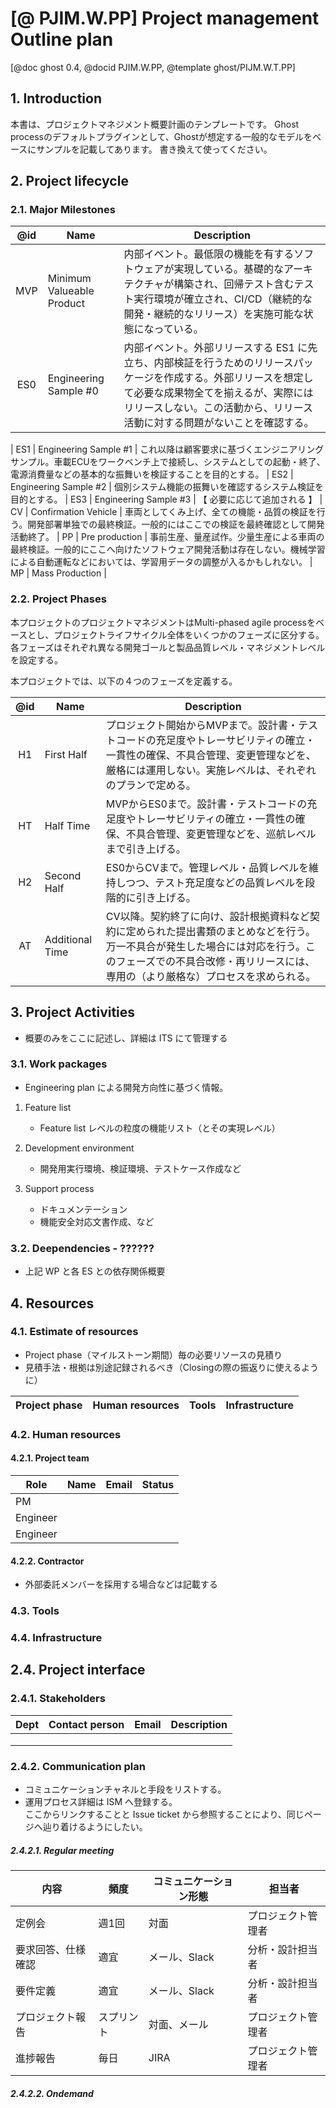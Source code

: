 # [@ PJIM.W.PP] Project management Outline plan

[@doc ghost 0.4, @docid PJIM.W.PP, @template ghost/PIJM.W.T.PP]

## 1. Introduction

本書は、プロジェクトマネジメント概要計画のテンプレートです。
Ghost processのデフォルトプラグインとして、Ghostが想定する一般的なモデルをベースにサンプルを記載してあります。
書き換えて使ってください。

## 2. Project lifecycle

### 2.1. Major Milestones

| @id | Name | Description |
| :-: | ---- | ----------- |
| MVP | Minimum Valueable Product | 内部イベント。最低限の機能を有するソフトウェアが実現している。基礎的なアーキテクチャが構築され、回帰テスト含むテスト実行環境が確立され、CI/CD（継続的な開発・継続的なリリース）を実施可能な状態になっている。
| ES0 | Engineering Sample #0 | 内部イベント。外部リリースする ES1 に先立ち、内部検証を行うためのリリースパッケージを作成する。外部リリースを想定して必要な成果物全てを揃えるが、実際にはリリースしない。この活動から、リリース活動に対する問題がないことを確認する。

| ES1 | Engineering Sample #1 | これ以降は顧客要求に基づくエンジニアリングサンプル。車載ECUをワークベンチ上で接続し、システムとしての起動・終了、電源消費量などの基本的な振舞いを検証することを目的とする。
| ES2 | Engineering Sample #2 | 個別システム機能の振舞いを確認するシステム検証を目的とする。
| ES3 | Engineering Sample #3 | 【 必要に応じて追加される 】
| CV  | Confirmation Vehicle | 車両としてくみ上げ、全ての機能・品質の検証を行う。開発部署単独での最終検証。一般的にはここでの検証を最終確認として開発活動終了。
| PP  | Pre production | 事前生産、量産試作。少量生産による車両の最終検証。一般的にここへ向けたソフトウェア開発活動は存在しない。機械学習による自動運転などにおいては、学習用データの調整が入るかもしれない。
| MP  | Mass Production |

### 2.2. Project Phases

本プロジェクトのプロジェクトマネジメントはMulti-phased agile processをベースとし、プロジェクトライフサイクル全体をいくつかのフェーズに区分する。各フェーズはそれぞれ異なる開発ゴールと製品品質レベル・マネジメントレベルを設定する。

本プロジェクトでは、以下の４つのフェーズを定義する。

| @id | Name | Description |
| :-: | ---- | ----------- |
| H1  | First Half | プロジェクト開始からMVPまで。設計書・テストコードの充足度やトレーサビリティの確立・一貫性の確保、不具合管理、変更管理などを、厳格には運用しない。実施レベルは、それぞれのプランで定める。
| HT  | Half Time  | MVPからES0まで。設計書・テストコードの充足度やトレーサビリティの確立・一貫性の確保、不具合管理、変更管理などを、巡航レベルまで引き上げる。
| H2  | Second Half | ES0からCVまで。管理レベル・品質レベルを維持しつつ、テスト充足度などの品質レベルを段階的に引き上げる。
| AT  | Additional Time | CV以降。契約終了に向け、設計根拠資料など契約に定められた提出書類のまとめなどを行う。万一不具合が発生した場合には対応を行う。このフェーズでの不具合改修・再リリースには、専用の（より厳格な）プロセスを求められる。

## 3. Project Activities

- 概要のみをここに記述し、詳細は ITS にて管理する

### 3.1. Work packages

- Engineering plan による開発方向性に基づく情報。

1. Feature list
   - Feature list レベルの粒度の機能リスト（とその実現レベル）

2. Development environment
   - 開発用実行環境、検証環境、テストケース作成など

3. Support process
   - ドキュメンテーション
   - 機能安全対応文書作成、など

### 3.2. Deependencies - ??????

- 上記 WP と各 ES との依存関係概要

## 4. Resources

### 4.1. Estimate of resources

- Project phase（マイルストーン期間）毎の必要リソースの見積り
- 見積手法・根拠は別途記録されるべき（Closingの際の振返りに使えるように）

| Project phase | Human resources | Tools | Infrastructure |
| ------------- | --------------- | ----- | -------------- |

### 4.2. Human resources

#### 4.2.1. Project team

| Role | Name | Email | Status |
| ---- | ---- | ----- | ------ |
| PM       |  |
| Engineer |  |
| Engineer |  |

#### 4.2.2. Contractor

- 外部委託メンバーを採用する場合などは記載する

### 4.3. Tools

### 4.4. Infrastructure



## 2.4. Project interface

### 2.4.1. Stakeholders

| Dept | Contact person | Email | Description |
| ---- | -------------- | ----- | ----------- |
|  |  |
|  |  |
|  |  |

### 2.4.2. Communication plan

- コミュニケーションチャネルと手段をリストする。
- 運用プロセス詳細は ISM へ登録する。  
  ここからリンクすることと Issue ticket から参照することにより、同じページへ辿り着けるようにしたい。

##### 2.4.2.1. Regular meeting

| 内容               | 頻度       | コミュニケーション形態 | 担当者             |
| ------------------ | ---------- | ---------------------- | ------------------ |
| 定例会             | 週1回      | 対面                   | プロジェクト管理者 |
| 要求回答、仕様確認 | 適宜       | メール、Slack          | 分析・設計担当者   |
| 要件定義           | 適宜       | メール、Slack          | 分析・設計担当者   |
| プロジェクト報告   | スプリント | 対面、メール           | プロジェクト管理者 |
| 進捗報告           | 毎日       | JIRA                   | プロジェクト管理者 |

##### 2.4.2.2. Ondemand

